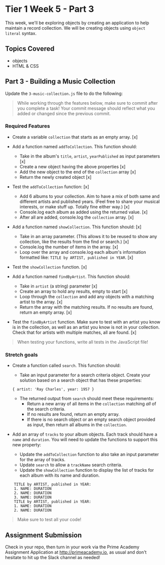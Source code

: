 # Tier 1 Week 5 - Part 3

This week, we'll be exploring objects by creating an application to help maintain a record collection. We will be creating objects using `object literal` syntax.

## Topics Covered

- objects
- HTML & CSS

## Part 3 - Building a Music Collection

Update the `3-music-collection.js` file to do the following:

> While working through the features below, make sure to commit after you complete a task! Your commit message should reflect what you added or changed since the previous commit.

### Required Features

- Create a variable `collection` that starts as an empty array. [x] 

- Add a function named `addToCollection`. This function should:
  - Take in the album's `title`, `artist`, `yearPublished` as input parameters [x]
  - Create a new object having the above properties [x]
  - Add the new object to the end of the `collection` array [x]
  - Return the newly created object [x]

- Test the `addToCollection` function: [x]
  - Add 6 albums to your collection. Aim to have a mix of both same and different artists and published years. (Feel free to share your musical interests, or make stuff up. Totally fine either way.) [x]
  - Console.log each album as added using the returned value. [x]
  - After all are added, console.log the `collection` array. [x]

- Add a function named `showCollection`. This function should: [x]
  - Take in an array parameter. (This allows it to be reused to show any collection, like the results from the find or search.) [x]
  - Console.log the number of items in the array. [x]
  - Loop over the array and console.log each album's information formatted like: `TITLE by ARTIST, published in YEAR`. [x]

- Test the `showCollection` function. [x]

- Add a function named `findByArtist`. This function should:
  - Take in `artist` (a string) parameter [x]
  - Create an array to hold any results, empty to start [x]
  - Loop through the `collection` and add any objects with a matching artist to the array. [x]
  - Return the array with the matching results. If no results are found, return an empty array. [x]

- Test the `findByArtist` function. Make sure to test with an artist you know is in the collection, as well as an artist you know is not in your collection. Check that for artists with multiple matches, all are found. [x]

> When testing your functions, write all tests in the JavaScript file!


### Stretch goals

- Create a function called `search`. This function should:
  - Take an input parameter for a search criteria object. Create your solution based on a search object that has these properties:
  ```
  { artist: 'Ray Charles', year: 1957 }
  ```
  - The returned output from `search` should meet these requirements:
    - Return a new array of all items in the `collection` matching *all* of the search criteria.
    - If no results are found, return an empty array.
    - If there is no search object or an empty search object provided as input, then return all albums in the `collection`.

- Add an array of `tracks` to your album objects. Each track should have a `name` and `duration`. You will need to update the functions to support this new property:
  - Update the `addToCollection` function to also take an input parameter for the array of tracks.
  - Update `search` to allow a `trackName` search criteria.
  - Update the `showCollection` function to display the list of tracks for each album with its name and duration.
```
    TITLE by ARTIST, published in YEAR:
    1. NAME: DURATION
    2. NAME: DURATION
    3. NAME: DURATION
    TITLE by ARTIST, published in YEAR:
    1. NAME: DURATION
    2. NAME: DURATION
```

> Make sure to test all your code!



## Assignment Submission
Check in your repo, then turn in your work via the Prime Academy Assignment Application at http://primeacademy.io, as usual and don't hesitate to hit up the Slack channel as needed!
